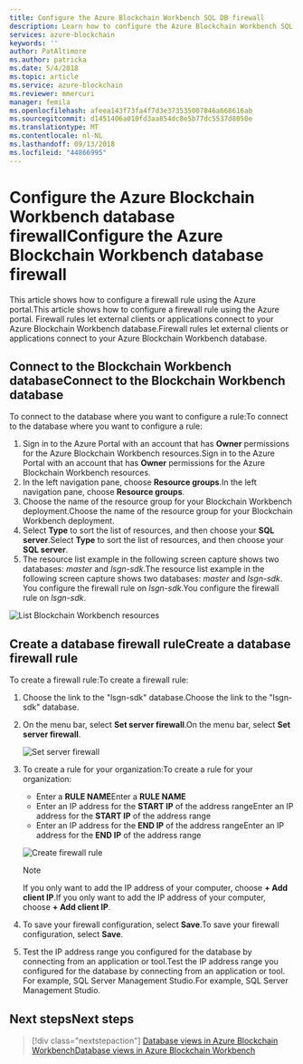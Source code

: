 ```yaml
---
title: Configure the Azure Blockchain Workbench SQL DB firewall
description: Learn how to configure the Azure Blockchain Workbench SQL DB firewall.
services: azure-blockchain
keywords: ''
author: PatAltimore
ms.author: patricka
ms.date: 5/4/2018
ms.topic: article
ms.service: azure-blockchain
ms.reviewer: mmercuri
manager: femila
ms.openlocfilehash: afeea143f73fa4f7d3e373535007846a668616ab
ms.sourcegitcommit: d1451406a010fd3aa854dc8e5b77dc5537d8050e
ms.translationtype: MT
ms.contentlocale: nl-NL
ms.lasthandoff: 09/13/2018
ms.locfileid: "44866995"
---
```

# <a name="configure-the-azure-blockchain-workbench-database-firewall"></a><span data-ttu-id="ca1eb-103">Configure the Azure Blockchain Workbench database firewall</span><span class="sxs-lookup"><span data-stu-id="ca1eb-103">Configure the Azure Blockchain Workbench database firewall</span></span>

<span data-ttu-id="ca1eb-104">This article shows how to configure a firewall rule using the Azure portal.</span><span class="sxs-lookup"><span data-stu-id="ca1eb-104">This article shows how to configure a firewall rule using the Azure portal.</span></span> <span data-ttu-id="ca1eb-105">Firewall rules let external clients or applications connect to your Azure Blockchain Workbench database.</span><span class="sxs-lookup"><span data-stu-id="ca1eb-105">Firewall rules let external clients or applications connect to your Azure Blockchain Workbench database.</span></span>

## <a name="connect-to-the-blockchain-workbench-database"></a><span data-ttu-id="ca1eb-106">Connect to the Blockchain Workbench database</span><span class="sxs-lookup"><span data-stu-id="ca1eb-106">Connect to the Blockchain Workbench database</span></span>

<span data-ttu-id="ca1eb-107">To connect to the database where you want to configure a rule:</span><span class="sxs-lookup"><span data-stu-id="ca1eb-107">To connect to the database where you want to configure a rule:</span></span>

1. <span data-ttu-id="ca1eb-108">Sign in to the Azure Portal with an account that has **Owner**     permissions for the Azure Blockchain Workbench resources.</span><span class="sxs-lookup"><span data-stu-id="ca1eb-108">Sign in to the Azure Portal with an account that has **Owner**     permissions for the Azure Blockchain Workbench resources.</span></span>
2. <span data-ttu-id="ca1eb-109">In the left navigation pane, choose **Resource groups**.</span><span class="sxs-lookup"><span data-stu-id="ca1eb-109">In the left navigation pane, choose **Resource groups**.</span></span>
3. <span data-ttu-id="ca1eb-110">Choose the name of the resource group for your Blockchain Workbench deployment.</span><span class="sxs-lookup"><span data-stu-id="ca1eb-110">Choose the name of the resource group for your Blockchain Workbench deployment.</span></span>
4. <span data-ttu-id="ca1eb-111">Select **Type** to sort the list of resources, and then choose your **SQL server**.</span><span class="sxs-lookup"><span data-stu-id="ca1eb-111">Select **Type** to sort the list of resources, and then choose your **SQL server**.</span></span>
5. <span data-ttu-id="ca1eb-112">The resource list example in the following screen capture shows two databases: *master* and *lsgn-sdk*.</span><span class="sxs-lookup"><span data-stu-id="ca1eb-112">The resource list example in the following screen capture shows two databases: *master* and *lsgn-sdk*.</span></span> <span data-ttu-id="ca1eb-113">You configure the firewall rule on  *lsgn-sdk*.</span><span class="sxs-lookup"><span data-stu-id="ca1eb-113">You configure the firewall rule on  *lsgn-sdk*.</span></span>

![List Blockchain Workbench resources](media/blockchain-workbench-database-firewall/list-database-resources.png)

## <a name="create-a-database-firewall-rule"></a><span data-ttu-id="ca1eb-115">Create a database firewall rule</span><span class="sxs-lookup"><span data-stu-id="ca1eb-115">Create a database firewall rule</span></span>

<span data-ttu-id="ca1eb-116">To create a firewall rule:</span><span class="sxs-lookup"><span data-stu-id="ca1eb-116">To create a firewall rule:</span></span>

1. <span data-ttu-id="ca1eb-117">Choose the link to the "lsgn-sdk" database.</span><span class="sxs-lookup"><span data-stu-id="ca1eb-117">Choose the link to the "lsgn-sdk" database.</span></span>
2. <span data-ttu-id="ca1eb-118">On the menu bar, select **Set server firewall**.</span><span class="sxs-lookup"><span data-stu-id="ca1eb-118">On the menu bar, select **Set server firewall**.</span></span>

   ![Set server firewall](media/blockchain-workbench-database-firewall/configure-server-firewall.png)

3. <span data-ttu-id="ca1eb-120">To create a rule for your organization:</span><span class="sxs-lookup"><span data-stu-id="ca1eb-120">To create a rule for your organization:</span></span>

   * <span data-ttu-id="ca1eb-121">Enter a **RULE NAME**</span><span class="sxs-lookup"><span data-stu-id="ca1eb-121">Enter a **RULE NAME**</span></span>
   * <span data-ttu-id="ca1eb-122">Enter an IP address for the **START IP** of the address range</span><span class="sxs-lookup"><span data-stu-id="ca1eb-122">Enter an IP address for the **START IP** of the address range</span></span>
   * <span data-ttu-id="ca1eb-123">Enter an IP address for the **END IP** of the address range</span><span class="sxs-lookup"><span data-stu-id="ca1eb-123">Enter an IP address for the **END IP** of the address range</span></span>

   ![Create firewall rule](media/blockchain-workbench-database-firewall/create-firewall-rule.png)

    > [!NOTE]
    > <span data-ttu-id="ca1eb-125">If you only want to add the IP address of your computer, choose **+ Add client IP**.</span><span class="sxs-lookup"><span data-stu-id="ca1eb-125">If you only want to add the IP address of your computer, choose **+ Add client IP**.</span></span>
        
1. <span data-ttu-id="ca1eb-126">To save your firewall configuration, select **Save**.</span><span class="sxs-lookup"><span data-stu-id="ca1eb-126">To save your firewall configuration, select **Save**.</span></span>
2. <span data-ttu-id="ca1eb-127">Test the IP address range you configured for the database by connecting from an application or tool.</span><span class="sxs-lookup"><span data-stu-id="ca1eb-127">Test the IP address range you configured for the database by connecting from an application or tool.</span></span> <span data-ttu-id="ca1eb-128">For example, SQL Server Management Studio.</span><span class="sxs-lookup"><span data-stu-id="ca1eb-128">For example, SQL Server Management Studio.</span></span>

## <a name="next-steps"></a><span data-ttu-id="ca1eb-129">Next steps</span><span class="sxs-lookup"><span data-stu-id="ca1eb-129">Next steps</span></span>

> [!div class="nextstepaction"]
> [<span data-ttu-id="ca1eb-130">Database views in Azure Blockchain Workbench</span><span class="sxs-lookup"><span data-stu-id="ca1eb-130">Database views in Azure Blockchain Workbench</span></span>](blockchain-workbench-database-views.md)